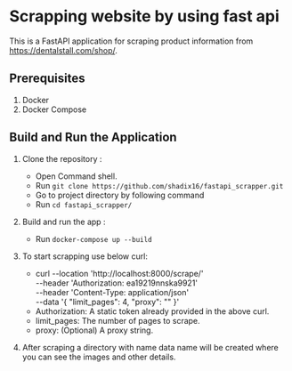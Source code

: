 # Scrapping website by using fast api

This is a FastAPI application for scraping product information from https://dentalstall.com/shop/.

## Prerequisites

1. Docker
2. Docker Compose

## Build and Run the Application

1. Clone the repository :

   - Open Command shell.
   - Run `git clone https://github.com/shadix16/fastapi_scrapper.git`
   - Go to project directory by following command
   - Run `cd fastapi_scrapper/`

2. Build and run the app :

    - Run `docker-compose up --build`

3. To start scrapping use below curl:
      - curl --location 'http://localhost:8000/scrape/' \
--header 'Authorization: ea19219nnska9921' \
--header 'Content-Type: application/json' \
--data '{
    "limit_pages": 4,
    "proxy": ""
}'
      - Authorization: A static token already provided in the above curl.
      - limit_pages: The number of pages to scrape.
      - proxy: (Optional) A proxy string.
      
4. After scraping a directory with name data name will be created where you can see the images and other details.

